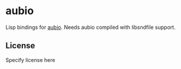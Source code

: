 # aubio

Lisp bindings for [aubio](https://aubio.org/). Needs aubio compiled with libsndfile support.

## License

Specify license here

